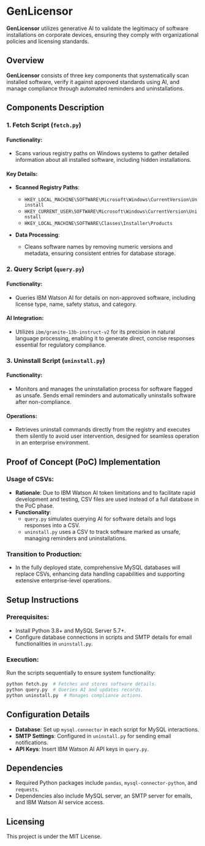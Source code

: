 # GenLicensor

**GenLicensor** utilizes generative AI to validate the legitimacy of software installations on corporate devices, ensuring they comply with organizational policies and licensing standards.

## Overview

**GenLicensor** consists of three key components that systematically scan installed software, verify it against approved standards using AI, and manage compliance through automated reminders and uninstallations.

## Components Description

### 1. Fetch Script (`fetch.py`)

#### Functionality:
- Scans various registry paths on Windows systems to gather detailed information about all installed software, including hidden installations.

#### Key Details:
- **Scanned Registry Paths**:
  - `HKEY_LOCAL_MACHINE\SOFTWARE\Microsoft\Windows\CurrentVersion\Uninstall`
  - `HKEY_CURRENT_USER\SOFTWARE\Microsoft\Windows\CurrentVersion\Uninstall`
  - `HKEY_LOCAL_MACHINE\SOFTWARE\Classes\Installer\Products`

- **Data Processing**:
  - Cleans software names by removing numeric versions and metadata, ensuring consistent entries for database storage.

### 2. Query Script (`query.py`)

#### Functionality:
- Queries IBM Watson AI for details on non-approved software, including license type, name, safety status, and category.

#### AI Integration:
- Utilizes `ibm/granite-13b-instruct-v2` for its precision in natural language processing, enabling it to generate direct, concise responses essential for regulatory compliance.

### 3. Uninstall Script (`uninstall.py`)

#### Functionality:
- Monitors and manages the uninstallation process for software flagged as unsafe. Sends email reminders and automatically uninstalls software after non-compliance.

#### Operations:
- Retrieves uninstall commands directly from the registry and executes them silently to avoid user intervention, designed for seamless operation in an enterprise environment.

## Proof of Concept (PoC) Implementation

### Usage of CSVs:
- **Rationale**: Due to IBM Watson AI token limitations and to facilitate rapid development and testing, CSV files are used instead of a full database in the PoC phase.
- **Functionality**:
  - `query.py` simulates querying AI for software details and logs responses into a CSV.
  - `uninstall.py` uses a CSV to track software marked as unsafe, managing reminders and uninstallations.

### Transition to Production:
- In the fully deployed state, comprehensive MySQL databases will replace CSVs, enhancing data handling capabilities and supporting extensive enterprise-level operations.

## Setup Instructions

### Prerequisites:
- Install Python 3.8+ and MySQL Server 5.7+.
- Configure database connections in scripts and SMTP details for email functionalities in `uninstall.py`.

### Execution:
Run the scripts sequentially to ensure system functionality:
```bash
python fetch.py  # Fetches and stores software details.
python query.py  # Queries AI and updates records.
python uninstall.py  # Manages compliance actions.
```
## Configuration Details

- **Database**: Set up `mysql.connector` in each script for MySQL interactions.
- **SMTP Settings**: Configured in `uninstall.py` for sending email notifications.
- **API Keys**: Insert IBM Watson AI API keys in `query.py`.

## Dependencies

- Required Python packages include `pandas`, `mysql-connector-python`, and `requests`.
- Dependencies also include MySQL server, an SMTP server for emails, and IBM Watson AI service access.

## Licensing

This project is under the MIT License.